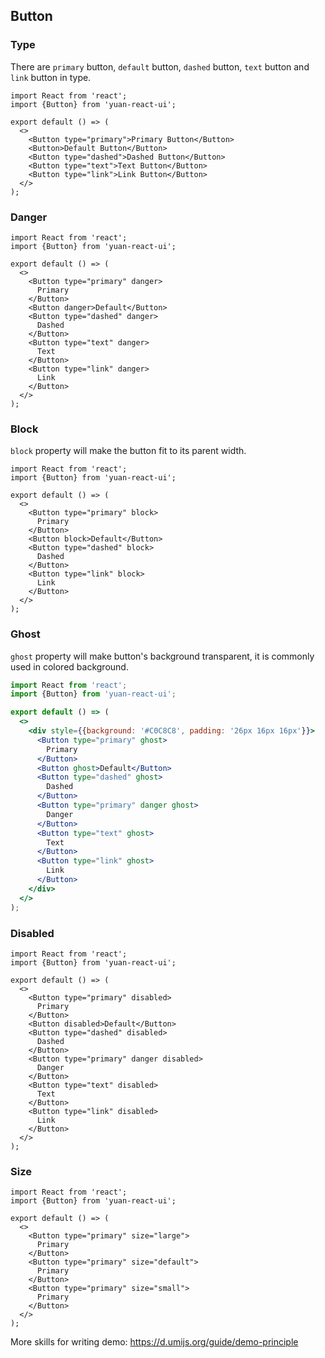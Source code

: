 ## Button

### Type

There are `primary` button, `default` button, `dashed` button, `text` button and `link` button in type.

```tsx
import React from 'react';
import {Button} from 'yuan-react-ui';

export default () => (
  <>
    <Button type="primary">Primary Button</Button>
    <Button>Default Button</Button>
    <Button type="dashed">Dashed Button</Button>
    <Button type="text">Text Button</Button>
    <Button type="link">Link Button</Button>
  </>
);
```

### Danger

```tsx
import React from 'react';
import {Button} from 'yuan-react-ui';

export default () => (
  <>
    <Button type="primary" danger>
      Primary
    </Button>
    <Button danger>Default</Button>
    <Button type="dashed" danger>
      Dashed
    </Button>
    <Button type="text" danger>
      Text
    </Button>
    <Button type="link" danger>
      Link
    </Button>
  </>
);
```

### Block

`block` property will make the button fit to its parent width.

```tsx
import React from 'react';
import {Button} from 'yuan-react-ui';

export default () => (
  <>
    <Button type="primary" block>
      Primary
    </Button>
    <Button block>Default</Button>
    <Button type="dashed" block>
      Dashed
    </Button>
    <Button type="link" block>
      Link
    </Button>
  </>
);
```

### Ghost

`ghost` property will make button's background transparent, it is commonly used in colored background.

```jsx
import React from 'react';
import {Button} from 'yuan-react-ui';

export default () => (
  <>
    <div style={{background: '#C0C8C8', padding: '26px 16px 16px'}}>
      <Button type="primary" ghost>
        Primary
      </Button>
      <Button ghost>Default</Button>
      <Button type="dashed" ghost>
        Dashed
      </Button>
      <Button type="primary" danger ghost>
        Danger
      </Button>
      <Button type="text" ghost>
        Text
      </Button>
      <Button type="link" ghost>
        Link
      </Button>
    </div>
  </>
);
```

### Disabled

```tsx
import React from 'react';
import {Button} from 'yuan-react-ui';

export default () => (
  <>
    <Button type="primary" disabled>
      Primary
    </Button>
    <Button disabled>Default</Button>
    <Button type="dashed" disabled>
      Dashed
    </Button>
    <Button type="primary" danger disabled>
      Danger
    </Button>
    <Button type="text" disabled>
      Text
    </Button>
    <Button type="link" disabled>
      Link
    </Button>
  </>
);
```

### Size

```tsx
import React from 'react';
import {Button} from 'yuan-react-ui';

export default () => (
  <>
    <Button type="primary" size="large">
      Primary
    </Button>
    <Button type="primary" size="default">
      Primary
    </Button>
    <Button type="primary" size="small">
      Primary
    </Button>
  </>
);
```

More skills for writing demo: https://d.umijs.org/guide/demo-principle
